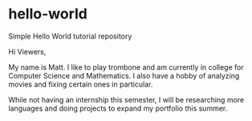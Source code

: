 # hello-world
Simple Hello World tutorial repository

Hi Viewers,

My name is Matt. I like to play trombone and am currently in college for Computer Science and Mathematics.
I also have a hobby of analyzing movies and fixing certain ones in particular.

While not having an internship this semester, I will be researching more languages and doing projects to expand my portfolio this summer.
